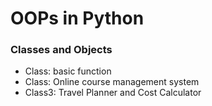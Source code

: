 # OOPs in Python

<h3>Classes and Objects</h3>
<ul>
    <li>Class: basic function</li>
    <li>Class: Online course management system</li>
    <li>Class3: Travel Planner and Cost Calculator</li>
</ul>
